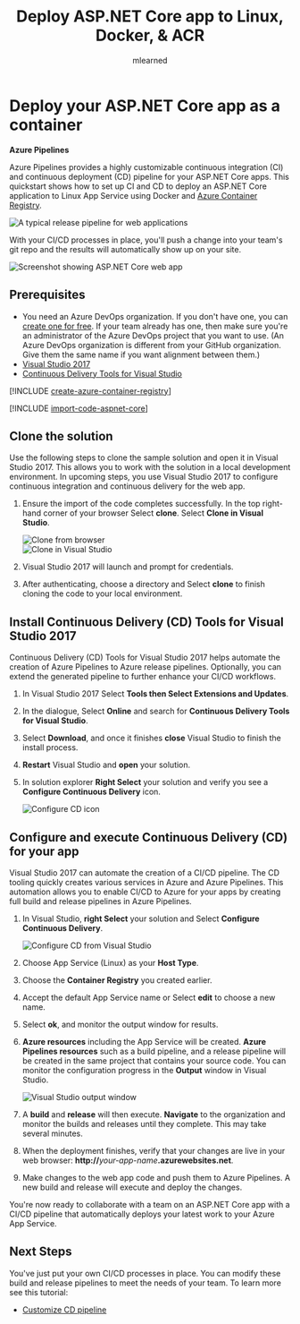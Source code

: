 ﻿---
title: Deploy ASP.NET Core app to Linux, Docker, & ACR
description: Set up a CI build for your ASP.NET Core app to Linux App Service using Azure Pipelines
ms.author: mlearned
author: mlearned
ms.assetid: EF5F37B7-774B-410C-8A82-83F722EF9692
ms.custom: "mvc, seodec18"
ms.date: 12/07/2018
monikerRange: 'azure-devops'
---

# Deploy your ASP.NET Core app as a container

**Azure Pipelines**

Azure Pipelines provides a highly customizable continuous integration (CI) and continuous deployment (CD) pipeline for your ASP.NET Core apps. This quickstart shows how to set up CI and CD to deploy an ASP.NET Core application to Linux App Service using Docker and [Azure Container Registry](/azure/container-registry/).

![A typical release pipeline for web applications](media/aspnet-core-to-acr/cicddockerflow.png)

With your CI/CD processes in place, you'll push a change into your team's git repo and the results will automatically show up on your site.

![Screenshot showing ASP.NET Core web app](media/aspnet-core-to-windows-vm/cicd-get-started-dotnetcore-sample.png)

## Prerequisites

* You need an Azure DevOps organization. If you don't have one, you can [create one for free](https://go.microsoft.com/fwlink/?LinkId=307137). If your team already has one, then make sure you're an administrator of the Azure DevOps project that you want to use. (An Azure DevOps organization is different from your GitHub organization. Give them the same name if you want alignment between them.)
* [Visual Studio 2017](https://visualstudio.microsoft.com/downloads/)
* [Continuous Delivery Tools for Visual Studio](https://marketplace.visualstudio.com/items?itemName=VSIDEDevOpsMSFT.ContinuousDeliveryToolsforVisualStudio)

[!INCLUDE [create-azure-container-registry](../../../apps/includes/create-azure-container-registry.md)]

[!INCLUDE [import-code-aspnet-core](../../../apps/includes/import-code-aspnet-core-docker.md)]

## Clone the solution

Use the following steps to clone the sample solution and open it in Visual Studio 2017. This allows you to work with the solution in a local development environment. In upcoming steps, you use Visual Studio 2017 to configure continuous integration and continuous delivery for the web app.

1.  Ensure the import of the code completes successfully. In the top right-hand corner of your browser Select **clone**. Select **Clone in Visual Studio**.

    ![Clone from browser](media/aspnet-core-to-acr/clone.png)  
    ![Clone in Visual Studio](media/aspnet-core-to-acr/cloneinvs.png)

2.  Visual Studio 2017 will launch and prompt for credentials.
3.  After authenticating, choose a directory and Select **clone** to finish cloning the code to your local environment.

## Install Continuous Delivery (CD) Tools for Visual Studio 2017

Continuous Delivery (CD) Tools for Visual Studio 2017 helps automate the creation of Azure Pipelines to Azure release pipelines. Optionally, you can extend the generated pipeline to further enhance your CI/CD workflows.

1.  In Visual Studio 2017 Select **Tools then Select Extensions and Updates**.
2.  In the dialogue, Select **Online** and search for **Continuous Delivery Tools for Visual Studio**.
3.  Select **Download**, and once it finishes **close** Visual Studio to finish the install process.
4.  **Restart** Visual Studio and **open** your solution.
5.  In solution explorer **Right Select** your solution and verify you see a **Configure Continuous Delivery** icon.

    ![Configure CD icon](media/aspnet-core-to-acr/vsconfigcdicon.png)

## Configure and execute Continuous Delivery (CD) for your app

Visual Studio 2017 can automate the creation of a CI/CD pipeline. The CD tooling quickly creates various services in Azure and Azure Pipelines. This automation allows you to enable CI/CD to Azure for your apps by creating full build and release pipelines in Azure Pipelines.

1.  In Visual Studio, **right Select** your solution and Select **Configure Continuous Delivery**.

    ![Configure CD from Visual Studio](media/aspnet-core-to-acr/vsconfigurecd.png)

2.  Choose App Service (Linux) as your **Host Type**.
3.  Choose the **Container Registry** you created earlier.
4.  Accept the default App Service name or Select **edit** to choose a new name.
5.  Select **ok**, and monitor the output window for results.
6.  **Azure resources** including the App Service will be created. **Azure Pipelines resources** such as a build pipeline, and a release pipeline will be created in the same project that contains your source code. You can monitor the configuration progress in the **Output** window in Visual Studio.

    ![Visual Studio output window](media/aspnet-core-to-acr/vsoutputs.png)

7.  A **build** and **release** will then execute. **Navigate** to the organization and monitor the builds and releases until they complete. This may take several minutes.
8.  When the deployment finishes, verify that your changes are live in your web browser: **http://**<em>your-app-name</em>**.azurewebsites.net**.
9.  Make changes to the web app code and push them to Azure Pipelines. A new build and release will execute and deploy the changes.

You're now ready to collaborate with a team on an ASP.NET Core app with a CI/CD pipeline that automatically deploys your latest work to your Azure App Service.

## Next Steps

You've just put your own CI/CD processes in place. You can modify these build and release pipelines to meet the needs of your team. To learn more see this tutorial:

* [Customize CD pipeline](../../../release/define-multistage-release-process.md)
